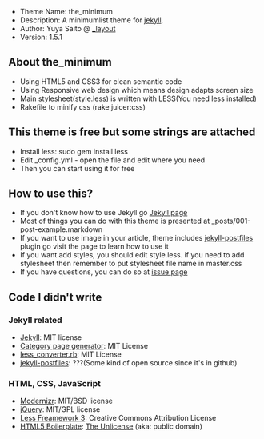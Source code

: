* Theme Name: the\_minimum
* Description: A minimumlist theme for [jekyll](https://github.com/mojombo/jekyll).
* Author: Yuya Saito @ [\_layout](http://layouts.studiomohawk.com)
* Version: 1.5.1

## About the\_minimum

* Using HTML5 and CSS3 for clean semantic code
* Using Responsive web design which means design adapts screen size
* Main stylesheet(style.less) is written with LESS(You need less installed)
* Rakefile to minify css (rake juicer:css)

## This theme is free but some strings are attached

* Install less: sudo gem install less
* Edit \_config.yml - open the file and edit where you need
* Then you can start using it for free

## How to use this?

* If you don't know how to use Jekyll go [Jekyll page](https://github.com/mojombo/jekyll)
* Most of things you can do with this theme is presented at \_posts/001-post-example.markdown
* If you want to use image in your article, theme includes [jekyll-postfiles](https://github.com/indirect/jekyll-postfiles) plugin go visit the page to learn how to use it
* If you want add styles, you should edit style.less. if you need to add stylesheet then remember to put stylesheet file name in master.css
* If you have questions, you can do so at [issue page](https://github.com/studiomohawk/jekyll-theme-the_minimum/issues)

## Code I didn't write

### Jekyll related

* [Jekyll](https://github.com/mojombo/jekyll): MIT license
* [Category page generator](http://recursive-design.com/blog/2010/12/08/jekyll-plugins-for-categories-projects-and-sitemaps/): MIT License
* [less\_converter.rb](https://github.com/tatey/jekyll_plugins/blob/master/less_converter.rb): MIT License
* [jekyll-postfiles](https://github.com/indirect/jekyll-postfiles): ???(Some
  kind of open source since it's in github)
 
### HTML, CSS, JavaScript

* [Modernizr](http://www.modernizr.com/): MIT/BSD license
* [jQuery](http://jquery.com/): MIT/GPL license
* [Less Freamework 3](http://lessframework.com/): Creative Commons Attribution License
* [HTML5 Boilerplate](http://html5boilerplate.com/): [The Unlicense](http://unlicense.org) (aka: public domain)
